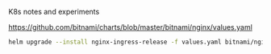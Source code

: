 K8s notes and experiments

https://github.com/bitnami/charts/blob/master/bitnami/nginx/values.yaml

```bash
helm upgrade --install nginx-ingress-release -f values.yaml bitnami/nginx
```